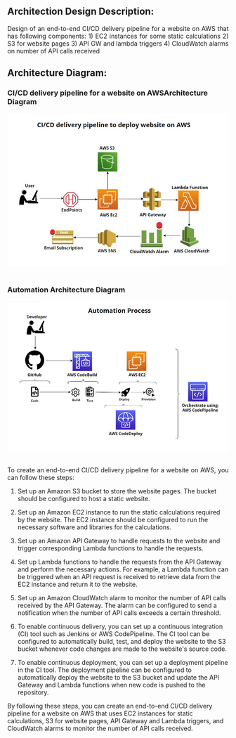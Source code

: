 ## Architection Design Description:
<p align = "justify">
Design of an end-to-end CI/CD delivery pipeline for a website on AWS that has following components:
1) EC2 instances for some static calculations
2) S3 for website pages
3) API GW and lambda triggers
4) CloudWatch alarms on number of API calls received
</p>



##  Architecture Diagram:

### CI/CD delivery pipeline for a website on AWSArchitecture Diagram
<div align="center">
   <div align="center">
    <img src="Architecture_Diagram/CICD_Pipeline_For_Website_Diagram.jpg" width='700'/>
   </div>
</div>
</br>

### Automation Architecture Diagram
<div align="center">
   <div align="center">
    <img src="Architecture_Diagram/Automation_CICD_Pipeline_For_Website_Diagram.jpg" width='700'/> 
  </div>
</div>
</br>

<p align = "justify">
To create an end-to-end CI/CD delivery pipeline for a website on AWS, you can follow these steps:

1. Set up an Amazon S3 bucket to store the website pages. The bucket should be configured to host a static website.

2. Set up an Amazon EC2 instance to run the static calculations required by the website. The EC2 instance should be configured to run the necessary software and libraries for the calculations.

3. Set up an Amazon API Gateway to handle requests to the website and trigger corresponding Lambda functions to handle the requests.

4. Set up Lambda functions to handle the requests from the API Gateway and perform the necessary actions. For example, a Lambda function can be triggered when an API request is received to retrieve data from the EC2 instance and return it to the website.

5. Set up an Amazon CloudWatch alarm to monitor the number of API calls received by the API Gateway. The alarm can be configured to send a notification when the number of API calls exceeds a certain threshold.

6. To enable continuous delivery, you can set up a continuous integration (CI) tool such as Jenkins or AWS CodePipeline. The CI tool can be configured to automatically build, test, and deploy the website to the S3 bucket whenever code changes are made to the website's source code.

7. To enable continuous deployment, you can set up a deployment pipeline in the CI tool. The deployment pipeline can be configured to automatically deploy the website to the S3 bucket and update the API Gateway and Lambda functions when new code is pushed to the repository.

By following these steps, you can create an end-to-end CI/CD delivery pipeline for a website on AWS that uses EC2 instances for static calculations, S3 for website pages, API Gateway and Lambda triggers, and CloudWatch alarms to monitor the number of API calls received.

</p>